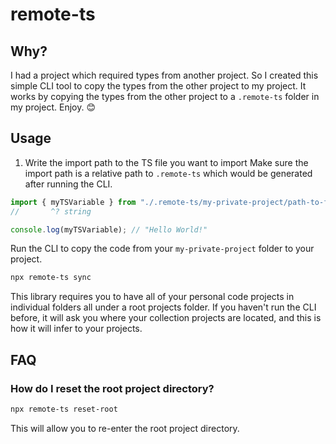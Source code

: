 # remote-ts

## Why?

I had a project which required types from another project.
So I created this simple CLI tool to copy the types from the other project to my project.
It works by copying the types from the other project to a `.remote-ts` folder in my project.
Enjoy. 😊

## Usage

1. Write the import path to the TS file you want to import
   Make sure the import path is a relative path to `.remote-ts` which would be generated after running the CLI.

```ts
import { myTSVariable } from "./.remote-ts/my-private-project/path-to-file.ts";
//       ^? string

console.log(myTSVariable); // "Hello World!"
```

Run the CLI to copy the code from your `my-private-project` folder to your project.

```bash
npx remote-ts sync
```

This library requires you to have all of your personal code projects in individual folders all under a root projects folder.
If you haven't run the CLI before, it will ask you where your collection projects are located, and this is how it will infer to your projects.

## FAQ

### How do I reset the root project directory?

```bash
npx remote-ts reset-root
```

This will allow you to re-enter the root project directory.
